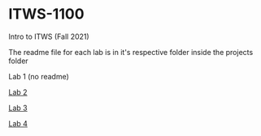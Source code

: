 # ITWS-1100

Intro to ITWS (Fall 2021)

The readme file for each lab is in it's respective folder inside the projects folder

Lab 1 (no readme)

[Lab 2](./projects/lab2/README.md)

[Lab 3](./projects/lab3/README.md)

[Lab 4](./projects/lab4/README.md)
